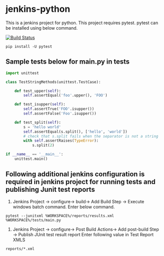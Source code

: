 # jenkins-python
This is a jenkins project for python. This project requires pytest. pytest can be installed using below command.

[![Build Status](https://travis-ci.org/rpkharche/jenkins-python.svg?branch=master)](https://travis-ci.org/rpkharche/jenkins-python)
```
pip install -U pytest
```
## Sample tests below for main.py in tests
```python 
import unittest

class TestStringMethods(unittest.TestCase):

    def test_upper(self):
        self.assertEqual('foo'.upper(), 'FOO')

    def test_isupper(self):
        self.assertTrue('FOO'.isupper())
        self.assertFalse('Foo'.isupper())

    def test_split(self):
        s = 'hello world'
        self.assertEqual(s.split(), ['hello', 'world'])
        # check that s.split fails when the separator is not a string
        with self.assertRaises(TypeError):
            s.split(2)

if __name__ == '__main__':
    unittest.main()
```
## Following additional jenkins configuration is required in jenkins project for running tests and publishing Junit test reports
1. Jenkins Project -> configure-> build-> Add Build Step -> Execute windows batch command.
Enter below command. 
```
pytest --junitxml %WORKSPACE%/reports/results.xml %WORKSPACE%/tests/main.py
```
1. Jenkins Project -> configure-> Post Build Actions-> Add post-build Step -> Publish JUnit test result report
Enter following value in Test Report XMLS
```
reports/*.xml
```
